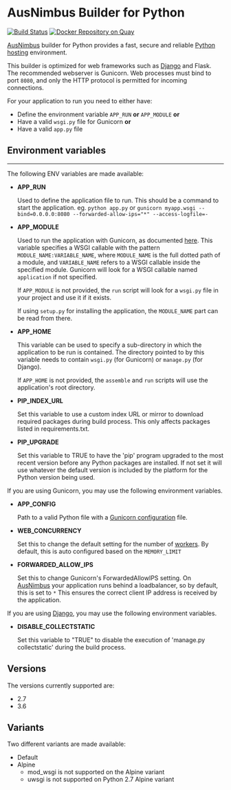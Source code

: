 # AusNimbus Builder for Python

[![Build Status](https://travis-ci.org/ausnimbus/s2i-python.svg?branch=master)](https://travis-ci.org/ausnimbus/s2i-python)
[![Docker Repository on Quay](https://quay.io/repository/ausnimbus/s2i-python/status "Docker Repository on Quay")](https://quay.io/repository/ausnimbus/s2i-python)

[AusNimbus](https://www.ausnimbus.com.au/) builder for Python provides a fast, secure and reliable [Python hosting](https://www.ausnimbus.com.au/languages/python-hosting/) environment.

This builder is optimized for web frameworks such as [Django](https://www.ausnimbus.com.au/apps/django/) and Flask.
The recommended webserver is Gunicorn. Web processes must bind to port `8080`,
and only the HTTP protocol is permitted for incoming connections.

For your application to run you need to either have:

  - Define the environment variable `APP_RUN` **or** `APP_MODULE` **or**
  - Have a valid `wsgi.py` file for Gunicorn **or**
  - Have a valid `app.py` file

## Environment variables
---------------------

The following ENV variables are made available:

* **APP_RUN**

    Used to define the application file to run. This should be a command to start the application. eg.
    `python app.py` or `gunicorn myapp.wsgi --bind=0.0.0.0:8080 --forwarded-allow-ips="*" --access-logfile=-`

* **APP_MODULE**

    Used to run the application with Gunicorn, as documented
    [here](http://docs.gunicorn.org/en/latest/run.html#gunicorn).
    This variable specifies a WSGI callable with the pattern
    `MODULE_NAME:VARIABLE_NAME`, where `MODULE_NAME` is the full dotted path
    of a module, and `VARIABLE_NAME` refers to a WSGI callable inside the
    specified module.
    Gunicorn will look for a WSGI callable named `application` if not specified.

    If `APP_MODULE` is not provided, the `run` script will look for a `wsgi.py`
    file in your project and use it if it exists.

    If using `setup.py` for installing the application, the `MODULE_NAME` part
    can be read from there.

* **APP_HOME**

    This variable can be used to specify a sub-directory in which the application to be run is contained.
    The directory pointed to by this variable needs to contain `wsgi.py` (for Gunicorn) or `manage.py` (for Django).

    If `APP_HOME` is not provided, the `assemble` and `run` scripts will use the application's root directory.

* **PIP_INDEX_URL**

    Set this variable to use a custom index URL or mirror to download required packages
    during build process. This only affects packages listed in requirements.txt.

* **PIP_UPGRADE**

    Set this variable to TRUE to have the 'pip' program upgraded
    to the most recent version before any Python packages are installed. If not
    set it will use whatever the default version is included by the platform
    for the Python version being used.

If you are using Gunicorn, you may use the following environment variables.

* **APP_CONFIG**

    Path to a valid Python file with a
    [Gunicorn configuration](http://docs.gunicorn.org/en/latest/configure.html#configuration-file) file.

* **WEB_CONCURRENCY**

    Set this to change the default setting for the number of
    [workers](http://docs.gunicorn.org/en/stable/settings.html#workers). By
    default, this is auto configured based on the `MEMORY_LIMIT`

* **FORWARDED_ALLOW_IPS**

    Set this to change Gunicorn's ForwardedAllowIPS setting. On [AusNimbus](https://www.ausnimbus.com.au/) your
    application runs behind a loadbalancer, so by default, this is set to `*`
    This ensures the correct client IP address is received by the application.

If you are using [Django](https://www.ausnimbus.com.au/apps/django/), you may use the following environment variables.

* **DISABLE_COLLECTSTATIC**

    Set this variable to "TRUE" to disable the execution of
    'manage.py collectstatic' during the build process.

## Versions

The versions currently supported are:

- 2.7
- 3.6

## Variants

Two different variants are made available:

- Default
- Alpine
  - mod_wsgi is not supported on the Alpine variant
  - uwsgi is not supported on Python 2.7 Alpine variant
